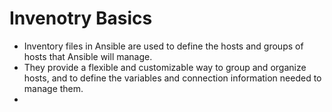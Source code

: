 # Invenotry Basics
- Inventory files in Ansible are used to define the hosts and groups of hosts that Ansible will manage. 
- They provide a flexible and customizable way to group and organize hosts, and to define the variables and connection information needed to manage them.
- 
